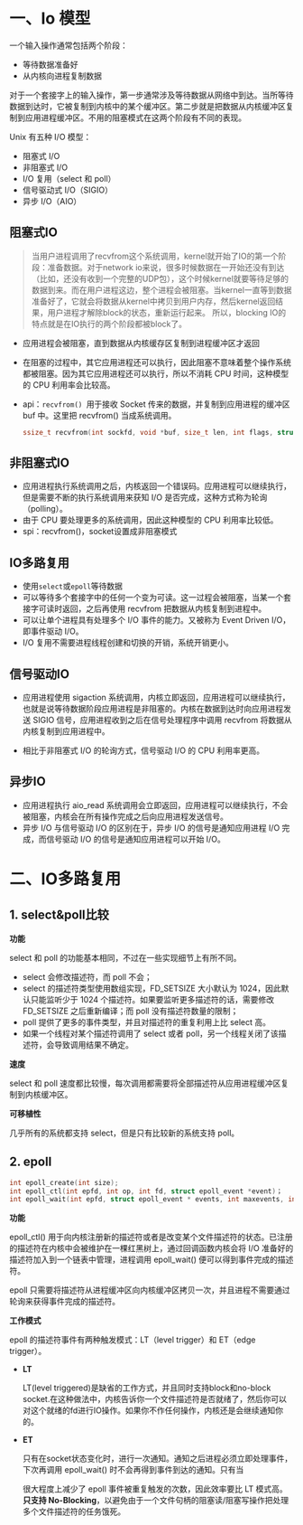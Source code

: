 # 一、Io 模型

一个输入操作通常包括两个阶段：

- 等待数据准备好
- 从内核向进程复制数据

对于一个套接字上的输入操作，第一步通常涉及等待数据从网络中到达。当所等待数据到达时，它被复制到内核中的某个缓冲区。第二步就是把数据从内核缓冲区复制到应用进程缓冲区。不用的阻塞模式在这两个阶段有不同的表现。



Unix 有五种 I/O 模型：

- 阻塞式 I/O
- 非阻塞式 I/O
- I/O 复用（select 和 poll）
- 信号驱动式 I/O（SIGIO）
- 异步 I/O（AIO）

## 阻塞式IO

> 当用户进程调用了recvfrom这个系统调用，kernel就开始了IO的第一个阶段：准备数据。对于network io来说，很多时候数据在一开始还没有到达（比如，还没有收到一个完整的UDP包），这个时候kernel就要等待足够的数据到来。而在用户进程这边，整个进程会被阻塞。当kernel一直等到数据准备好了，它就会将数据从kernel中拷贝到用户内存，然后kernel返回结果，用户进程才解除block的状态，重新运行起来。
> 所以，blocking IO的特点就是在IO执行的两个阶段都被block了。

* 应用进程会被阻塞，直到数据从内核缓存区复制到进程缓冲区才返回

* 在阻塞的过程中，其它应用进程还可以执行，因此阻塞不意味着整个操作系统都被阻塞。因为其它应用进程还可以执行，所以不消耗 CPU 时间，这种模型的 CPU 利用率会比较高。

* api：`recvfrom() `用于接收 Socket 传来的数据，并复制到应用进程的缓冲区 buf 中。这里把 recvfrom() 当成系统调用。

  ```c
  ssize_t recvfrom(int sockfd, void *buf, size_t len, int flags, struct sockaddr *src_addr, socklen_t *addrlen);
  
  ```

## 非阻塞式IO

* 应用进程执行系统调用之后，内核返回一个错误码。应用进程可以继续执行，但是需要不断的执行系统调用来获知 I/O 是否完成，这种方式称为轮询（polling）。
* 由于 CPU 要处理更多的系统调用，因此这种模型的 CPU 利用率比较低。
* spi：recvfrom()，socket设置成非阻塞模式

## IO多路复用

* 使用`select`或`epoll`等待数据
* 可以等待多个套接字中的任何一个变为可读。这一过程会被阻塞，当某一个套接字可读时返回，之后再使用 recvfrom 把数据从内核复制到进程中。
* 可以让单个进程具有处理多个 I/O 事件的能力。又被称为 Event Driven I/O，即事件驱动 I/O。
* I/O 复用不需要进程线程创建和切换的开销，系统开销更小。

## 信号驱动IO

* 应用进程使用 sigaction 系统调用，内核立即返回，应用进程可以继续执行，也就是说等待数据阶段应用进程是非阻塞的。内核在数据到达时向应用进程发送 SIGIO 信号，应用进程收到之后在信号处理程序中调用 recvfrom 将数据从内核复制到应用进程中。

* 相比于非阻塞式 I/O 的轮询方式，信号驱动 I/O 的 CPU 利用率更高。

## 异步IO

* 应用进程执行 aio_read 系统调用会立即返回，应用进程可以继续执行，不会被阻塞，内核会在所有操作完成之后向应用进程发送信号。
* 异步 I/O 与信号驱动 I/O 的区别在于，异步 I/O 的信号是通知应用进程 I/O 完成，而信号驱动 I/O 的信号是通知应用进程可以开始 I/O。

# 二、IO多路复用

## 1. select&poll比较

**功能**

select 和 poll 的功能基本相同，不过在一些实现细节上有所不同。

- select 会修改描述符，而 poll 不会；
- select 的描述符类型使用数组实现，FD_SETSIZE 大小默认为 1024，因此默认只能监听少于 1024 个描述符。如果要监听更多描述符的话，需要修改 FD_SETSIZE 之后重新编译；而 poll 没有描述符数量的限制；
- poll 提供了更多的事件类型，并且对描述符的重复利用上比 select 高。
- 如果一个线程对某个描述符调用了 select 或者 poll，另一个线程关闭了该描述符，会导致调用结果不确定。

**速度**

select 和 poll 速度都比较慢，每次调用都需要将全部描述符从应用进程缓冲区复制到内核缓冲区。

**可移植性**

几乎所有的系统都支持 select，但是只有比较新的系统支持 poll。

## 2. epoll

```c
int epoll_create(int size);
int epoll_ctl(int epfd, int op, int fd, struct epoll_event *event)；
int epoll_wait(int epfd, struct epoll_event * events, int maxevents, int timeout);
```

**功能**

epoll_ctl() 用于向内核注册新的描述符或者是改变某个文件描述符的状态。已注册的描述符在内核中会被维护在一棵红黑树上，通过回调函数内核会将 I/O 准备好的描述符加入到一个链表中管理，进程调用 epoll_wait() 便可以得到事件完成的描述符。

epoll 只需要将描述符从进程缓冲区向内核缓冲区拷贝一次，并且进程不需要通过轮询来获得事件完成的描述符。

**工作模式**

epoll 的描述符事件有两种触发模式：LT（level trigger）和 ET（edge trigger）。

* **LT**

  LT(level triggered)是缺省的工作方式，并且同时支持block和no-block socket.在这种做法中，内核告诉你一个文件描述符是否就绪了，然后你可以对这个就绪的fd进行IO操作。如果你不作任何操作，内核还是会继续通知你的。

* **ET**

  只有在socket状态变化时，进行一次通知。通知之后进程必须立即处理事件，下次再调用 epoll_wait() 时不会再得到事件到达的通知。只有当

  很大程度上减少了 epoll 事件被重复触发的次数，因此效率要比 LT 模式高。**只支持 No-Blocking**，以避免由于一个文件句柄的阻塞读/阻塞写操作把处理多个文件描述符的任务饿死。

